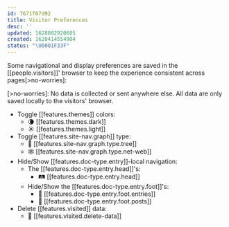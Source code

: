 ```yaml
---
id: 7671f67d92
title: Visitor Preferences
desc: ''
updated: 1628002920605
created: 1620414554904
status: "\U0001F33F"
---
```


Some navigational and display preferences are saved in the [[people.visitors]]' browser to keep the experience consistent across pages[>no-worries]:

[>no-worries]: No data is collected or sent anywhere else. All data are only saved locally to the visitors' browser.

- Toggle [[features.themes]] colors: 
  - 🌘 [[features.themes.dark]]
  - ☀️ [[features.themes.light]]
- Toggle [[features.site-nav.graph]] type:
  - 🌳 [[features.site-nav.graph.type.tree]]
  - 🕸 [[features.site-nav.graph.type.net-web]]
- Hide/Show [[features.doc-type.entry]]-local navigation:
  - The [[features.doc-type.entry.head]]'s:
    - 🛤 [[features.doc-type.entry.head]]
  - Hide/Show the [[features.doc-type.entry.foot]]'s: 
    - 🚏 [[features.doc-type.entry.foot.entries]]
    - 🧺 [[features.doc-type.entry.foot.posts]]
- Delete [[features.visited]] data:
  - 🧹 [[features.visited.delete-data]]
